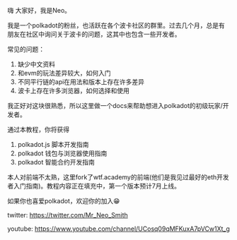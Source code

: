 嗨 大家好，我是Neo。

我是一个polkadot的粉丝，也活跃在各个波卡社区的群里。过去几个月，总是有朋友在社区中询问关于波卡的问题，这其中也包含一些开发者。

常见的问题：
1. 缺少中文资料
2. 和evm的玩法差异较大，如何入门
3. 不同平行链的api在用法和版本上存在许多差异
4. 波卡上存在许多浏览器，如何选择和使用

我正好对这块很熟悉，所以这里做一个docs来帮助想进入polkadot的初级玩家/开发者。

通过本教程，你将获得

1. polkadot.js 脚本开发指南
2. polkadot 钱包与浏览器使用指南
3. polkadot 智能合约开发指南

本人对前端不太熟，这里fork了wtf.academy的前端(他们是我见过最好的eth开发者入门指南)。教程内容正在填充中，第一个版本预计7月上线。

如果你也喜爱polkadot，欢迎你的加入😁

twitter: https://twitter.com/Mr_Neo_Smith

youtube: https://www.youtube.com/channel/UCosq09qMFKuxA7pVCw1Xt_g

